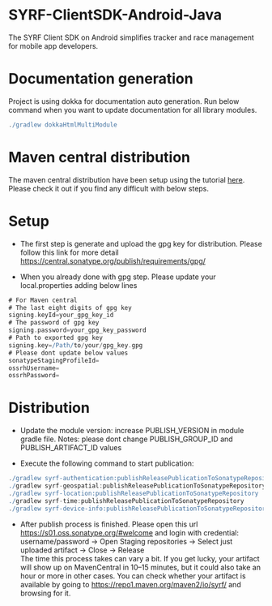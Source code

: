 # SYRF-ClientSDK-Android-Java
  The SYRF Client SDK on Android simplifies tracker and race management for mobile app developers.

  # Documentation generation

  Project is using dokka for documentation auto generation.
  Run below command when you want to update documentation for all library modules.

  ```groovy
  ./gradlew dokkaHtmlMultiModule
  ```

 # Maven central distribution

 The maven central distribution have been setup using the tutorial [here](https://proandroiddev.com/publishing-android-libraries-to-mavencentral-in-2021-8ac9975c3e52). Please check it out if you find any difficult with below steps.

 # Setup

 - The first step is generate and upload the gpg key for distribution. Please follow this link for
 more detail https://central.sonatype.org/publish/requirements/gpg/

 - When you already done with gpg step. Please update your local.properties adding below lines

 ```groovy
 # For Maven central
 # The last eight digits of gpg key
 signing.keyId=your_gpg_key_id
 # The password of gpg key
 signing.password=your_gpg_key_password
 # Path to exported gpg key
 signing.key=/Path/to/your/gpg_key.gpg
 # Please dont update below values
 sonatypeStagingProfileId=
 ossrhUsername=
 ossrhPassword=
 ```

 # Distribution

 - Update the module version: increase PUBLISH_VERSION in module gradle file.
 Notes: please dont change PUBLISH_GROUP_ID and PUBLISH_ARTIFACT_ID values

 - Execute the following command to start publication:

 ```groovy
 ./gradlew syrf-authentication:publishReleasePublicationToSonatypeRepository
 ./gradlew syrf-geospatial:publishReleasePublicationToSonatypeRepository
 ./gradlew syrf-location:publishReleasePublicationToSonatypeRepository
 ./gradlew syrf-time:publishReleasePublicationToSonatypeRepository
 ./gradlew syrf-device-info:publishReleasePublicationToSonatypeRepository
 ```

 - After publish process is finished. Please open this url https://s01.oss.sonatype.org/#welcome
 and login with credential: username/password -> Open Staging repositories -> Select just uploaded artifact -> Close -> Release\
 The time this process takes can vary a bit. If you get lucky, your artifact will show up on MavenCentral in 10–15 minutes, but it could also take an hour or more in other cases. You can check whether your artifact is available by going to https://repo1.maven.org/maven2/io/syrf/ and browsing for it.
